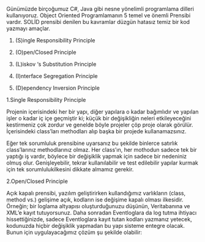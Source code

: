 Günümüzde birçoğumuz C#, Java gibi nesne yönelimli programlama dilleri kullanıyoruz. Object Oriented Programlamanın 5 temel ve önemli Prensibi vardır.
SOLİD prensibi denilen bu kavramlar düzgün hatasız temiz bir kod yazmayı amaçlar.

1. (S)ingle Responsibility Principle

2. (O)pen/Closed Principle

3. (L)iskov ‘s Substitution Principle

4. (I)nterface Segregation Principle

5. (D)ependency Inversion Principle


1.Single Responsibility Principle

Projenin içerisindeki her bir yapı, diğer yapılara o kadar bağımlıdır ve yapılan işler o kadar iç içe geçmiştir ki; küçük bir değişikliğin neleri etkileyeceğini kestirmeniz çok zordur ve genelde böyle projeler çöp proje olarak görülür. İçerisindeki class’ları methodları alıp başka bir projede kullanamazsınız.

Eğer tek sorumluluk prensibine uyarsanız bu şekilde binlerce satırlık class’larınız methodlarınız olmaz. Her class’ın, her mothodun sadece tek bir yaptığı iş vardır, böylece bir değişiklik yapmak için sadece bir nedeniniz olmuş olur. Genişleyebilir, tekrar kullanılabilir ve test edilebilir yapılar kurmak için tek sorumlulukilkesini dikkate almamız gerekir.


2.Open/Closed Principle

Açık kapalı prensibi, yazılım geliştirirken kullandığımız varlıkların (class, method vs.) gelişime açık, kodların ise değişime kapalı olması ilkesidir. Örneğin; bir loglama altyapısı oluşturduğunuzu düşünün, Veritabanına ve XML’e kayıt tutuyorsunuz. Daha sonradan Eventloglara da log tutma ihtiyacı hissettiğinizde, sadece Eventloglara kayıt tutan kodları yazmanız yetecek, kodunuzda hiçbir değişiklik yapmadan bu yapı sisteme entegre olacak. Bunun için uygulayacağımız çözüm şu şekilde olabilir:
